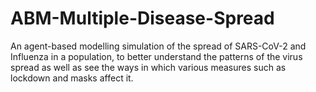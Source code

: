 # ABM-Multiple-Disease-Spread
An agent-based modelling simulation of the spread of SARS-CoV-2 and Influenza in a population, to better understand the patterns of the virus spread as well as see the ways in which various measures such as lockdown and masks affect it. 
